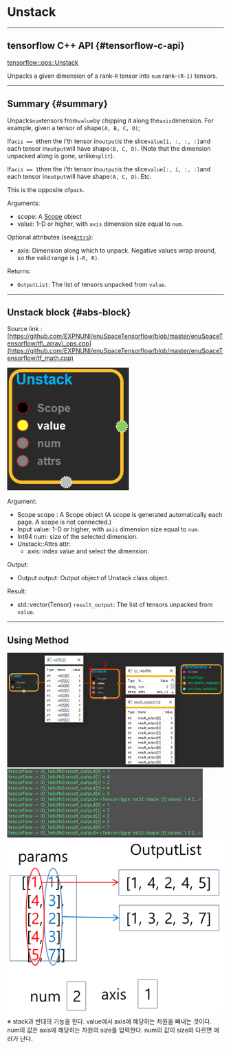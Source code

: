 # Unstack

---

## tensorflow C++ API {#tensorflow-c-api}

[tensorflow::ops::Unstack](https://www.tensorflow.org/api_docs/cc/class/tensorflow/ops/unstack.html)

Unpacks a given dimension of a rank-`R` tensor into `num` rank-`(R-1)` tensors.

---

## Summary {#summary}

Unpacks`num`tensors from`value`by chipping it along the`axis`dimension. For example, given a tensor of shape`(A, B, C, D)`;

If`axis == 0`then the i'th tensor in`output`is the slice`value[i, :, :, :]`and each tensor in`output`will have shape`(B, C, D)`. \(Note that the dimension unpacked along is gone, unlike`split`\).

If`axis == 1`then the i'th tensor in`output`is the slice`value[:, i, :, :]`and each tensor in`output`will have shape`(A, C, D)`. Etc.

This is the opposite of`pack`.

Arguments:

* scope: A [Scope](https://www.tensorflow.org/api_docs/cc/class/tensorflow/scope.html#classtensorflow_1_1_scope) object
* value: 1-D or higher, with `axis` dimension size equal to `num`.

Optional attributes \(see[`Attrs`](https://www.tensorflow.org/api_docs/cc/struct/tensorflow/ops/unstack/attrs.html#structtensorflow_1_1ops_1_1_unstack_1_1_attrs)\):

* axis: Dimension along which to unpack. Negative values wrap around, so the valid range is `[-R, R)`.

Returns:

* `OutputList`: The list of tensors unpacked from `value`.

---

## Unstack block {#abs-block}

Source link :[https://github.com/EXPNUNI/enuSpaceTensorflow/blob/master/enuSpaceTensorflow/tf\_array\_ops.cpp](https://github.com/EXPNUNI/enuSpaceTensorflow/blob/master/enuSpaceTensorflow/tf_math.cpp)

![](/assets/array_ops/unstack1.png)

Argument:

* Scope scope : A Scope object \(A scope is generated automatically each page. A scope is not connected.\)
* Input value: 1-D or higher, with `axis` dimension size equal to `num`.
* Int64 num: size of the selected dimension.
* Unstack::Attrs attr:
  * axis: index value and select the dimension.

Output:

* Output output: Output object of Unstack class object.

Result:

* std::vector\(Tensor\) `result_output`: The list of tensors unpacked from `value`.

---

## Using Method

![](/assets/array_ops/unstack2.png)  
![](/assets/array_ops/unstack3.png)  
![](/assets/array_ops/unstack4.png)  
※ stack과 반대의 기능을 한다. value에서 axis에 해당하는 차원을 빼내는 것이다. num의 값은 axis에 해당하는 차원의 size를 입력한다. num의 값이 size와 다르면 에러가 난다.

